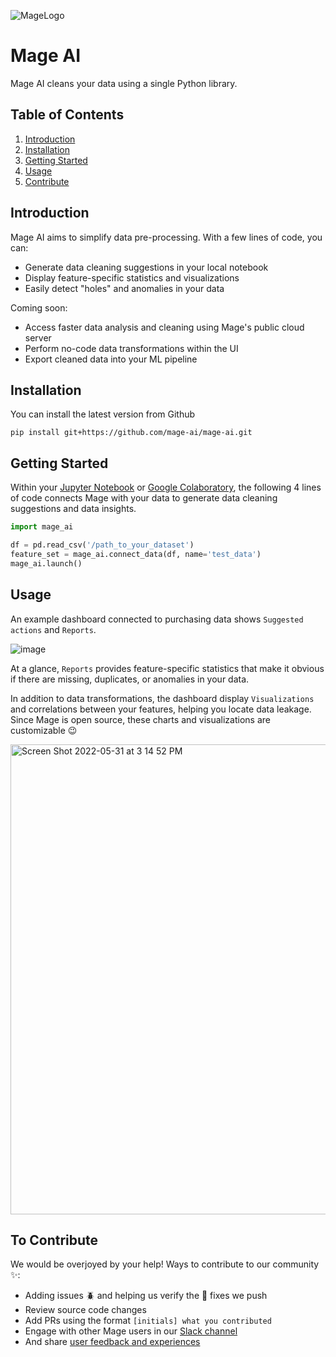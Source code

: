 ![MageLogo](https://user-images.githubusercontent.com/99209078/171298628-d8f34d5b-9771-404d-947c-f446ce083215.png)
# Mage AI
Mage AI cleans your data using a single Python library.

## Table of Contents
1. [Introduction](#introduction)
1. [Installation](#installation)
1. [Getting Started](#getting-started)
2. [Usage](#usage)
3. [Contribute](#to-contribute)

## Introduction
Mage AI aims to simplify data pre-processing. With a few lines of code, you can:
- Generate data cleaning suggestions in your local notebook
- Display feature-specific statistics and visualizations
- Easily detect "holes" and anomalies in your data

Coming soon:
- Access faster data analysis and cleaning using Mage's public cloud server
- Perform no-code data transformations within the UI
- Export cleaned data into your ML pipeline

## Installation

You can install the latest version from Github
```
pip install git+https://github.com/mage-ai/mage-ai.git
```

## Getting Started
Within your [Jupyter Notebook](https://jupyter.org/install) or [Google Colaboratory](https://colab.research.google.com/), the following 4 lines of code connects Mage with your data to generate data cleaning suggestions and data insights.
```python
import mage_ai

df = pd.read_csv('/path_to_your_dataset')
feature_set = mage_ai.connect_data(df, name='test_data')
mage_ai.launch()
```

## Usage
An example dashboard connected to purchasing data shows `Suggested actions` and `Reports`.

![image](https://user-images.githubusercontent.com/99209078/171302101-1c0de1a6-6c40-46cc-9563-73734e7fe2f5.png)

At a glance, `Reports` provides feature-specific statistics that make it obvious if there are missing, duplicates, or anomalies in your data.

In addition to data transformations, the dashboard display `Visualizations` and correlations between your features, helping you locate data leakage. Since Mage is open source, these charts and visualizations are customizable 😉

<img width="752" alt="Screen Shot 2022-05-31 at 3 14 52 PM" src="https://user-images.githubusercontent.com/99209078/171302044-fedd4633-3a8c-42ac-87d4-f18dd48994d9.png">

## To Contribute
We would be overjoyed by your help! Ways to contribute to our community ✨:
- Adding issues 🪲 and helping us verify the 🔧 fixes we push
- Review source code changes
- Add PRs using the format `[initials] what you contributed`
- Engage with other Mage users in our [Slack channel](mage.ai/chat)
- And share [user feedback and experiences](mage.ai/chat) 
